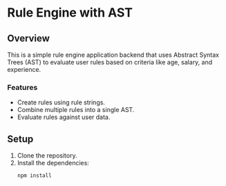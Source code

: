 # Rule Engine with AST

## Overview
This is a simple rule engine application backend that uses Abstract Syntax Trees (AST) to evaluate user rules based on criteria like age, salary, and experience.

### Features
- Create rules using rule strings.
- Combine multiple rules into a single AST.
- Evaluate rules against user data.

## Setup

1. Clone the repository.
2. Install the dependencies:
   ```bash
   npm install
